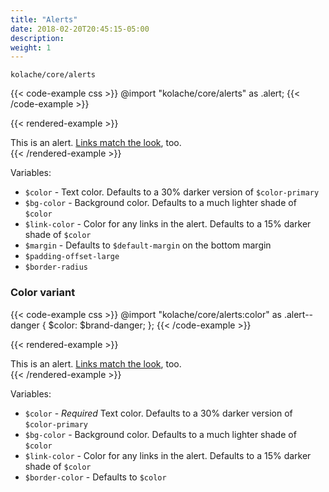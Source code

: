 ```yaml
---
title: "Alerts"
date: 2018-02-20T20:45:15-05:00
description:
weight: 1
---
```


`kolache/core/alerts`

{{< code-example css >}}
@import "kolache/core/alerts" as .alert;
{{< /code-example >}}

{{< rendered-example >}}
<div class="alert">
  This is an alert. <a href="#">Links match the look</a>, too.
</div>
{{< /rendered-example >}}


Variables:

* `$color` - Text color. Defaults to a 30% darker version of `$color-primary`
* `$bg-color` - Background color. Defaults to a much lighter shade of `$color`
* `$link-color` - Color for any links in the alert. Defaults to a 15% darker shade of `$color`
* `$margin` - Defaults to `$default-margin` on the bottom margin
* `$padding-offset-large`
* `$border-radius`

### Color variant

{{< code-example css >}}
@import "kolache/core/alerts:color" as .alert--danger {
  $color: $brand-danger;
};
{{< /code-example >}}

{{< rendered-example >}}
<div class="alert alert--danger">
  This is an alert. <a href="#">Links match the look</a>, too.
</div>
{{< /rendered-example >}}


Variables:

* `$color` - _Required_ Text color. Defaults to a 30% darker version of `$color-primary`
* `$bg-color` - Background color. Defaults to a much lighter shade of `$color`
* `$link-color` - Color for any links in the alert. Defaults to a 15% darker shade of `$color`
* `$border-color` - Defaults to `$color`
